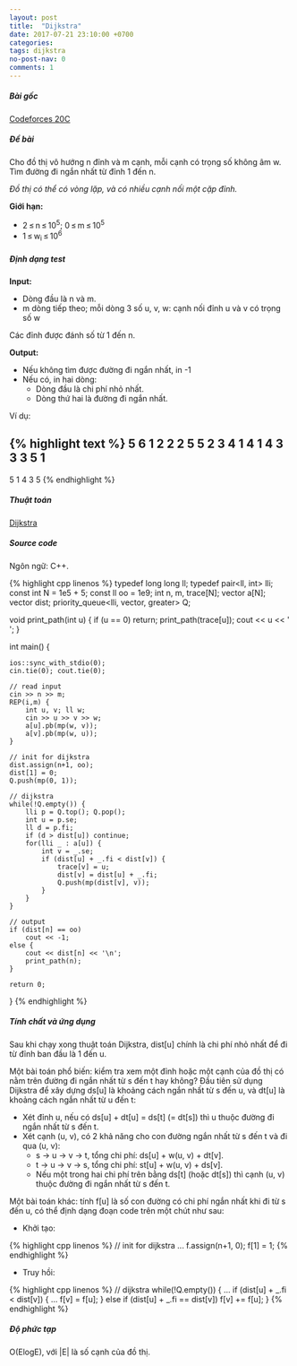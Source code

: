 ```yaml
---
layout: post
title:  "Dijkstra"
date: 2017-07-21 23:10:00 +0700
categories:
tags: dijkstra
no-post-nav: 0
comments: 1
---
```


##### **Bài gốc**
[Codeforces 20C](http://codeforces.com/problemset/problem/20/C)

##### **Đề bài**
Cho đồ thị vô hướng n đỉnh và m cạnh, mỗi cạnh có trọng số không âm w. Tìm đường đi ngắn nhất từ đỉnh 1 đến n.

*Đồ thị có thể có vòng lặp, và có nhiều cạnh nối một cặp đỉnh.*

**Giới hạn:**

* 2 ≤ n ≤ 10<sup>5</sup>; 0 ≤ m ≤ 10<sup>5</sup>
* 1 ≤ w<sub>i</sub> ≤ 10<sup>6</sup>

##### **Định dạng test**
**Input:**

* Dòng đầu là n và m.
* m dòng tiếp theo; mỗi dòng 3 số u, v, w: cạnh nối đỉnh u và v có trọng số w

Các đỉnh được đánh số từ 1 đến n.

**Output:**
* Nếu không tìm được đường đi ngắn nhất, in -1
* Nếu có, in hai dòng:
  * Dòng đầu là chi phí nhỏ nhất.
  * Dòng thứ hai là đường đi ngắn nhất.

Ví dụ:

{% highlight text %}
5 6
1 2 2
2 5 5
2 3 4
1 4 1
4 3 3
3 5 1
---
5
1 4 3 5
{% endhighlight %}

##### **Thuật toán**

[Dijkstra](https://en.wikipedia.org/wiki/Dijkstra%27s_algorithm)

##### **Source code**

Ngôn ngữ: C++.

{% highlight cpp linenos %}
typedef long long ll;
typedef pair<ll, int> lli;
const int N = 1e5 + 5;
const ll oo = 1e9;
int n, m, trace[N];
vector<lli> a[N];
vector<ll> dist;
priority_queue<lli, vector<lli>, greater<lli>> Q;

void print_path(int u) {
    if (u == 0) return;
    print_path(trace[u]);
    cout << u << ' ';
}

int main() {

    ios::sync_with_stdio(0);
    cin.tie(0); cout.tie(0);

    // read input
    cin >> n >> m;
    REP(i,m) {
        int u, v; ll w;
        cin >> u >> v >> w;
        a[u].pb(mp(w, v));
        a[v].pb(mp(w, u));
    }

    // init for dijkstra
    dist.assign(n+1, oo);
    dist[1] = 0;
    Q.push(mp(0, 1));

    // dijkstra
    while(!Q.empty()) {
        lli p = Q.top(); Q.pop();
        int u = p.se;
        ll d = p.fi;
        if (d > dist[u]) continue;
        for(lli _ : a[u]) {
            int v = _.se;
            if (dist[u] + _.fi < dist[v]) {
                trace[v] = u;
                dist[v] = dist[u] + _.fi;
                Q.push(mp(dist[v], v));
            }
        }
    }

    // output
    if (dist[n] == oo)
        cout << -1;
    else {
        cout << dist[n] << '\n';
        print_path(n);
    }

    return 0;
}
{% endhighlight %}

##### **Tính chất và ứng dụng**
Sau khi chạy xong thuật toán Dijkstra, dist[u] chính là chi phí nhỏ nhất để đi từ đỉnh ban đầu là 1 đến u.

Một bài toán phổ biến: kiểm tra xem một đỉnh hoặc một cạnh của đồ thị có nằm trên đường đi ngắn nhất từ s đến t hay không? Đầu tiên sử dụng Dijkstra để xây dựng ds[u] là khoảng cách ngắn nhất từ s đến u, và dt[u] là khoảng cách ngắn nhất từ u đến t:
* Xét đỉnh u, nếu có ds[u] + dt[u] = ds[t] (= dt[s]) thì u thuộc đường đi ngắn nhất từ s đến t.
* Xét cạnh (u, v), có 2 khả năng cho con đường ngắn nhất từ s đến t và đi qua (u, v):
  * s -> u -> v -> t, tổng chi phí: ds[u] + w(u, v) + dt[v].
  * t -> u -> v -> s, tổng chi phí: st[u] + w(u, v) + ds[v].
  * Nếu một trong hai chi phí trên bằng ds[t] (hoặc dt[s]) thì cạnh (u, v) thuộc đường đi ngắn nhất từ s đến t.

Một bài toán khác: tính f[u] là số con đường có chi phí ngắn nhất khi đi từ s đến u, có thể định dạng đoạn code trên một chút như sau:
* Khởi tạo:

{% highlight cpp linenos %}
// init for dijkstra
...
f.assign(n+1, 0);
f[1] = 1;
{% endhighlight %}

* Truy hồi:

{% highlight cpp linenos %}
// dijkstra
while(!Q.empty()) {
  ...
  if (dist[u] + _.fi < dist[v]) {
      ...
      f[v] = f[u];
  }
  else if (dist[u] + _.fi == dist[v])
      f[v] += f[u];
}
{% endhighlight %}

##### **Độ phức tạp**
O(ElogE), với |E| là số cạnh của đồ thị.
